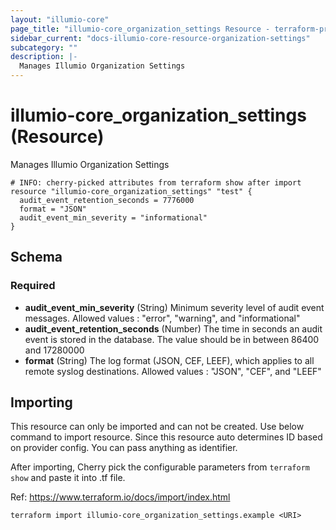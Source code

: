 ```yaml
---
layout: "illumio-core"
page_title: "illumio-core_organization_settings Resource - terraform-provider-illumio-core"
sidebar_current: "docs-illumio-core-resource-organization-settings"
subcategory: ""
description: |-
  Manages Illumio Organization Settings
---
```


# illumio-core_organization_settings (Resource)

Manages Illumio Organization Settings


```hcl
# INFO: cherry-picked attributes from terraform show after import
resource "illumio-core_organization_settings" "test" {
  audit_event_retention_seconds = 7776000
  format = "JSON"
  audit_event_min_severity = "informational"
}
```

## Schema

### Required

- **audit_event_min_severity** (String) Minimum severity level of audit event messages. Allowed values : "error", "warning", and "informational"
- **audit_event_retention_seconds** (Number) The time in seconds an audit event is stored in the database. The value should be in between 86400 and 17280000
- **format** (String) The log format (JSON, CEF, LEEF), which applies to all remote syslog destinations. Allowed values : "JSON", "CEF", and "LEEF"

## Importing ##

This resource can only be imported and can not be created. Use below command to import resource. Since this resource auto determines ID based on provider config. You can pass anything as identifier. 

After importing, Cherry pick the configurable parameters from `terraform show` and paste it into .tf file.

Ref: https://www.terraform.io/docs/import/index.html


```
terraform import illumio-core_organization_settings.example <URI>
```

